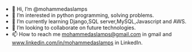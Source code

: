 - 👋 Hi, I’m @mohammedaslamps
- 👀 I’m interested in python programming, solving problems.
- 🌱 I’m currently learning Django,SQL server,MySQL,Javascript and AWS.
- 💞️ I’m looking to collaborate on future technologies.
- 📫 How to reach me mohammedaslamps@gmail.com in gmail and www.linkedin.com/in/mohammedaslamps in LinkedIn.

<!---
mohammedaslamps/mohammedaslamps is a ✨ special ✨ repository because its `README.md` (this file) appears on your GitHub profile.
You can click the Preview link to take a look at your changes.
--->
